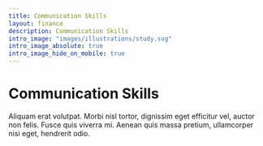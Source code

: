 ```yaml
---
title: Communication Skills
layout: finance
description: Communication Skills
intro_image: "images/illustrations/study.svg"
intro_image_absolute: true
intro_image_hide_on_mobile: true
---
```


# Communication Skills

Aliquam erat volutpat. Morbi nisl tortor, dignissim eget efficitur vel, auctor non felis. Fusce quis viverra mi. Aenean quis massa pretium, ullamcorper nisi eget, hendrerit odio.
